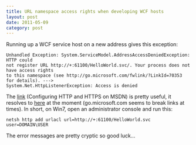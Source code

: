 ```yaml
---
title: URL namespace access rights when developing WCF hosts
layout: post
date: 2011-05-09
category: post
---
```


Running up a WCF service host on a new address gives this exception:

    Unhandled Exception: System.ServiceModel.AddressAccessDeniedException: HTTP could 
    not register URL http://+:61100/HelloWorld.svc/. Your process does not have access rights 
    to this namespace (see http://go.microsoft.com/fwlink/?LinkId=70353 for details). ---> 
    System.Net.HttpListenerException: Access is denied

The [link][1]  (Configuring HTTP and HTTPS on MSDN) is pretty useful, it resolves to [here][2] at the moment (go.microsoft.com seems to break links at times). In short, on Win7, open an administrator console and run this:

    netsh http add urlacl url=http://+:61100/HelloWorld.svc user=DOMAIN\USER

The error messages are pretty cryptic so good luck...

[1]: http://go.microsoft.com/fwlink/?LinkId=70353
[2]: http://msdn.microsoft.com/en-us/library/ms733768.aspx
